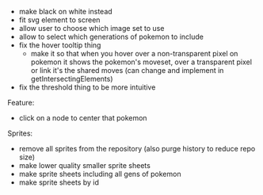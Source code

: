 - make black on white instead
- fit svg element to screen
- allow user to choose which image set to use
- allow to select which generations of pokemon to include
- fix the hover tooltip thing
  - make it so that when you hover over a non-transparent pixel on pokemon it
    shows the pokemon's moveset, over a transparent pixel or link it's the
    shared moves (can change and implement in getIntersectingElements)
- fix the threshold thing to be more intuitive

Feature:
- click on a node to center that pokemon


Sprites:
- remove all sprites from the repository (also purge history to reduce repo
  size)
- make lower quality smaller sprite sheets
- make sprite sheets including all gens of pokemon
- make sprite sheets by id
